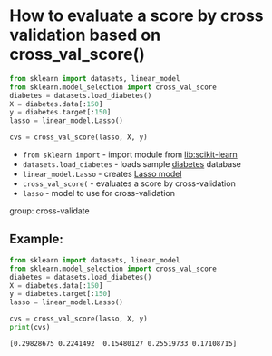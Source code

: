 # How to evaluate a score by cross validation based on cross_val_score()

```python
from sklearn import datasets, linear_model
from sklearn.model_selection import cross_val_score
diabetes = datasets.load_diabetes()
X = diabetes.data[:150]
y = diabetes.target[:150]
lasso = linear_model.Lasso()

cvs = cross_val_score(lasso, X, y)
```

- `from sklearn import` - import module from [lib:scikit-learn](https://onelinerhub.com/python-scikit-learn/how-to-install-scikit-learn-using-pip)
- `datasets.load_diabetes` - loads sample [diabetes](https://scikit-learn.org/stable/modules/generated/sklearn.datasets.load_diabetes.html) database
- `linear_model.Lasso` - creates [Lasso model](https://en.wikipedia.org/wiki/Lasso_(statistics))
- `cross_val_score(` - evaluates a score by cross-validation
- `lasso` - model to use for cross-validation

group: cross-validate

## Example: 
```python
from sklearn import datasets, linear_model
from sklearn.model_selection import cross_val_score
diabetes = datasets.load_diabetes()
X = diabetes.data[:150]
y = diabetes.target[:150]
lasso = linear_model.Lasso()

cvs = cross_val_score(lasso, X, y)
print(cvs)
```
```
[0.29828675 0.2241492  0.15480127 0.25519733 0.17108715]

```


